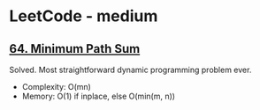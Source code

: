 # LeetCode - medium

## [64. Minimum Path Sum](https://leetcode.com/problems/minimum-path-sum/)

Solved. Most straightforward dynamic programming problem ever.

* Complexity: O(mn)
* Memory: O(1) if inplace, else O(min(m, n))
